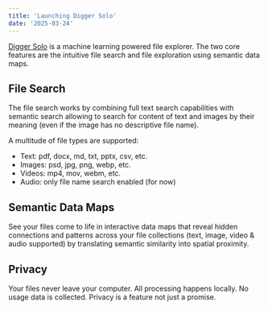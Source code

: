 ```yaml
---
title: 'Launching Digger Solo'
date: '2025-03-24'
---
```


[Digger Solo](https://solo.digger.lol/) is a machine learning powered file explorer. The two core features are the intuitive file search and file exploration using semantic data maps.

## File Search

The file search works by combining full text search capabilities with semantic search allowing to search for content of text and images by their meaning (even if the image has no descriptive file name).

A multitude of file types are supported:

- Text: pdf, docx, md, txt, pptx, csv, etc.
- Images: psd, jpg, png, webp, etc.
- Videos: mp4, mov, webm, etc.
- Audio: only file name search enabled (for now)

## Semantic Data Maps

See your files come to life in interactive data maps that reveal hidden connections and patterns across your file collections (text, image, video & audio supported) by translating semantic similarity into spatial proximity.

## Privacy

Your files never leave your computer. All processing happens locally. No usage data is collected. Privacy is a feature not just a promise.
